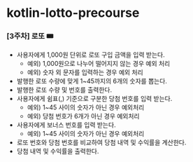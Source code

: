# kotlin-lotto-precourse
### [3주차] 로또 🎟️

- 사용자에게 1,000원 단위로 로또 구입 금액을 입력 받는다.
  - 예외) 1,000원으로 나누어 떨어지지 않는 경우 예외 처리
  - 예외) 숫자 외 문자를 입력하는 경우 예외 처리
- 발행한 로또 수량에 맞게 1~45까지의 6개의 숫자를 뽑는다.
- 발행한 로또 수량 및 번호를 출력한다.
- 사용자에게 쉼표(,) 기준으로 구분한 당첨 번호를 입력 받는다.
  - 예외) 1~45 사이의 숫자가 아닌 경우 예외처리
  - 예외) 당첨 번호가 6개가 아닌 경우 예외처리
- 사용자에게 보너스 번호를 입력 받는다.
  - 예외) 1~45 사이의 숫자가 아닌 경우 예외처리
- 로또 번호와 당첨 번호를 비교하여 당첨 내역 및 수익률을 계산한다.
- 당첨 내역 및 수익률을 출력한다.